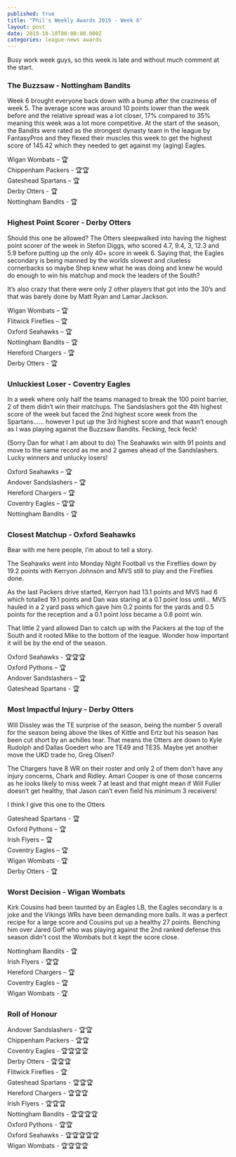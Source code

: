 ```yaml
---
published: true
title: "Phil's Weekly Awards 2019 - Week 6"
layout: post
date: 2019-10-18T00:00:00.000Z
categories: league-news awards
---
```


Busy work week guys, so this week is late and without much comment at the start.

### The Buzzsaw - Nottingham Bandits

Week 6 brought everyone back down with a bump after the craziness of week 5. The average score was around 10 points lower than the week before and the relative spread was a lot closer, 17% compared to 35% meaning this week was a lot more competitive. At the start of the season, the Bandits were rated as the strongest dynasty team in the league by FantasyPros and they flexed their muscles this week to get the highest score of 145.42 which they needed to get against my (aging) Eagles.

Wigan Wombats – 🏆  
Chippenham Packers - 🏆🏆  
Gateshead Spartans – 🏆  
Derby Otters - 🏆  
Nottingham Bandits - 🏆

### Highest Point Scorer - Derby Otters

Should this one be allowed? The Otters sleepwalked into having the highest point scorer of the week in Stefon Diggs, who scored 4.7, 9.4, 3, 12.3 and 5.9 before putting up the only 40+ score in week 6. Saying that, the Eagles secondary is being manned by the worlds slowest and clueless cornerbacks so maybe Shep knew what he was doing and knew he would do enough to win his matchup and mock the leaders of the South?

It’s also crazy that there were only 2 other players that got into the 30’s and that was barely done by Matt Ryan and Lamar Jackson.

Wigan Wombats – 🏆  
Flitwick Fireflies – 🏆  
Oxford Seahawks – 🏆  
Nottingham Bandits – 🏆  
Hereford Chargers - 🏆  
Derby Otters - 🏆

### Unluckiest Loser - Coventry Eagles 

In a week where only half the teams managed to break the 100 point barrier, 2 of them didn’t win their matchups. The Sandslashers got the 4th highest score of the week but faced the 2nd highest score week from the Spartans…… however I put up the 3rd highest score and that wasn’t enough as I was playing against the Buzzsaw Bandits. Fecking, feck feck!

(Sorry Dan for what I am about to do) The Seahawks win with 91 points and move to the same record as me and 2 games ahead of the Sandslashers. Lucky winners and unlucky losers!
 
Oxford Seahawks – 🏆  
Andover Sandslashers – 🏆  
Hereford Chargers – 🏆  
Coventry Eagles – 🏆🏆  
Nottingham Bandits - 🏆

### Closest Matchup - Oxford Seahawks 

Bear with me here people, I’m about to tell a story.

The Seahawks went into Monday Night Football vs the Fireflies down by 19.2 points with Kerryon Johnson and MVS still to play and the Fireflies done. 

As the last Packers drive started, Kerryon had 13.1 points and MVS had 6 which totalled 19.1 points and Dan was staring at a 0.1 point loss until... MVS hauled in a 2 yard pass which gave him 0.2 points for the yards and 0.5 points for the reception and a 0.1 point loss became a 0.6 point win. 

That little 2 yard allowed Dan to catch up with the Packers at the top of the South and it rooted Mike to the bottom of the league. Wonder how important it will be by the end of the season.

Oxford Seahawks - 🏆🏆🏆  
Oxford Pythons – 🏆  
Andover Sandslashers – 🏆  
Gateshead Spartans - 🏆

### Most Impactful Injury - Derby Otters

Will Dissley was the TE surprise of the season, being the number 5 overall for the season being above the likes of Kittle and Ertz but his season has been cut short by an achilles tear. That means the Otters are down to Kyle Rudolph and Dallas Goedert who are TE49 and TE35. Maybe yet another move the UKD trade ho, Greg Olsen?

The Chargers have 8 WR on their roster and only 2 of them don’t have any injury concerns, Chark and Ridley. Amari Cooper is one of those concerns as he looks likely to miss week 7 at least and that might mean if Will Fuller doesn’t get healthy, that Jason can’t even field his minimum 3 receivers!

I think I give this one to the Otters

Gateshead Spartans - 🏆  
Oxford Pythons – 🏆  
Irish Flyers – 🏆  
Coventry Eagles – 🏆  
Wigan Wombats - 🏆  
Derby Otters - 🏆

### Worst Decision - Wigan Wombats

Kirk Cousins had been taunted by an Eagles LB, the Eagles secondary is a joke and the Vikings WRs have been demanding more balls. It was a perfect recipe for a large score and Cousins put up a healthy 27 points. Benching him over Jared Goff who was playing against the 2nd ranked defense this season didn’t cost the Wombats but it kept the score close.

Nottingham Bandits - 🏆  
Irish Flyers - 🏆🏆  
Hereford Chargers – 🏆  
Coventry Eagles – 🏆  
Wigan Wombats - 🏆

### Roll of Honour

Andover Sandslashers - 🏆🏆  
Chippenham Packers - 🏆🏆  
Coventry Eagles - 🏆🏆🏆🏆  
Derby Otters - 🏆🏆🏆  
Flitwick Fireflies - 🏆  
Gateshead Spartans - 🏆🏆🏆  
Hereford Chargers - 🏆🏆🏆  
Irish Flyers - 🏆🏆🏆  
Nottingham Bandits - 🏆🏆🏆🏆  
Oxford Pythons - 🏆🏆  
Oxford Seahawks - 🏆🏆🏆🏆🏆  
Wigan Wombats - 🏆🏆🏆🏆  

